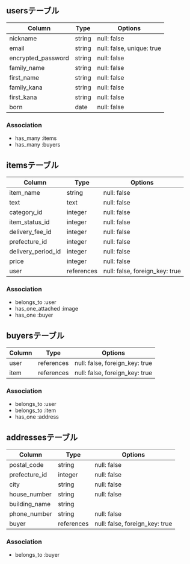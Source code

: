 ## usersテーブル

| Column             | Type   | Options                   |
| ------------------ | ------ | ------------------------- |
| nickname           | string | null: false               |
| email              | string | null: false, unique: true |
| encrypted_password | string | null: false               |
| family_name        | string | null: false               |
| first_name         | string | null: false               |
| family_kana        | string | null: false               |
| first_kana         | string | null: false               |
| born               | date   | null: false               |

### Association

- has_many :items
- has_many :buyers

## itemsテーブル

| Column             | Type       | Options                        |
| ------------------ | ---------- | ------------------------------ |
| item_name          | string     | null: false                    |
| text               | text       | null: false                    |
| category_id        | integer    | null: false                    |
| item_status_id     | integer    | null: false                    |
| delivery_fee_id    | integer    | null: false                    |
| prefecture_id      | integer    | null: false                    |
| delivery_period_id | integer    | null: false                    |
| price              | integer    | null: false                    |
| user               | references | null: false, foreign_key: true |

### Association

- belongs_to :user
- has_one_attached :image
- has_one :buyer

## buyersテーブル

| Column | Type       | Options                        |
| ------ | ---------- | ------------------------------ |
| user   | references | null: false, foreign_key: true |
| item   | references | null: false, foreign_key: true |

### Association

- belongs_to :user
- belongs_to :item
- has_one :address

## addressesテーブル

| Column        | Type       | Options                        |
| ------------- | ---------- | ------------------------------ |
| postal_code   | string     | null: false                    |
| prefecture_id | integer    | null: false                    |
| city          | string     | null: false                    |
| house_number  | string     | null: false                    |
| building_name | string     |                                |
| phone_number  | string     | null: false                    |
| buyer         | references | null: false, foreign_key: true |

### Association

- belongs_to :buyer